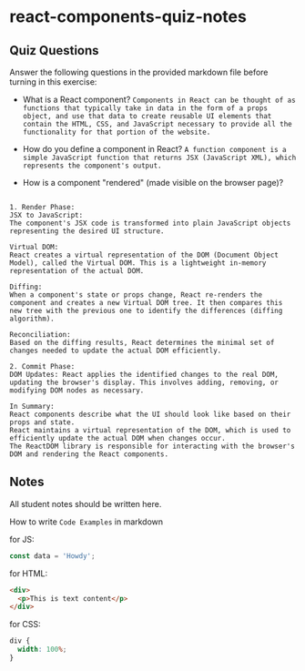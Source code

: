 # react-components-quiz-notes

## Quiz Questions

Answer the following questions in the provided markdown file before turning in this exercise:

- What is a React component?
  `Components in React can be thought of as functions that typically take in data in the form of a props object, and use that data to create reusable UI elements that contain the HTML, CSS, and JavaScript necessary to provide all the functionality for that portion of the website.`

- How do you define a component in React?
  `A function component is a simple JavaScript function that returns JSX (JavaScript XML), which represents the component's output.`

- How is a component "rendered" (made visible on the browser page)?

```In React, a component is rendered (made visible on the browser page) through the following steps:

1. Render Phase:
JSX to JavaScript:
The component's JSX code is transformed into plain JavaScript objects representing the desired UI structure.

Virtual DOM:
React creates a virtual representation of the DOM (Document Object Model), called the Virtual DOM. This is a lightweight in-memory representation of the actual DOM.

Diffing:
When a component's state or props change, React re-renders the component and creates a new Virtual DOM tree. It then compares this new tree with the previous one to identify the differences (diffing algorithm).

Reconciliation:
Based on the diffing results, React determines the minimal set of changes needed to update the actual DOM efficiently.

2. Commit Phase:
DOM Updates: React applies the identified changes to the real DOM, updating the browser's display. This involves adding, removing, or modifying DOM nodes as necessary.

In Summary:
React components describe what the UI should look like based on their props and state.
React maintains a virtual representation of the DOM, which is used to efficiently update the actual DOM when changes occur.
The ReactDOM library is responsible for interacting with the browser's DOM and rendering the React components.
```

## Notes

All student notes should be written here.

How to write `Code Examples` in markdown

for JS:

```javascript
const data = 'Howdy';
```

for HTML:

```html
<div>
  <p>This is text content</p>
</div>
```

for CSS:

```css
div {
  width: 100%;
}
```
